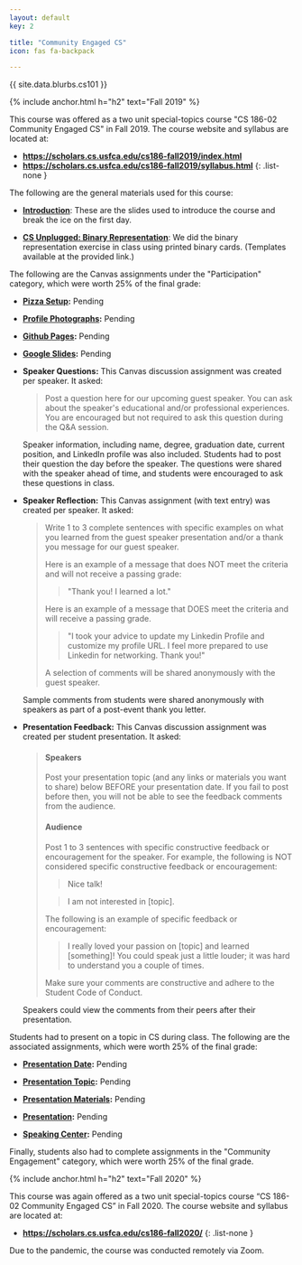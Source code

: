 ```yaml
---
layout: default
key: 2

title: "Community Engaged CS"
icon: fas fa-backpack

---
```


<p>
  {{ site.data.blurbs.cs101 }}
</p>

{% include anchor.html h="h2" text="Fall 2019" %}

This course was offered as a two unit special-topics course "CS 186-02 Community Engaged CS" in Fall 2019. The course website and syllabus are located at:

  - **<https://scholars.cs.usfca.edu/cs186-fall2019/index.html>**
  - **<https://scholars.cs.usfca.edu/cs186-fall2019/syllabus.html>**
  {: .list-none }

The following are the general materials used for this course:

  - **[Introduction](https://docs.google.com/presentation/d/e/2PACX-1vQc4OrOeeaAlRxJILHYcjzvEL1Z-wSrc7jfUcrnmqoPOO9wQYszpIFSNK2nPgmbeCUDOvpg4pQpDd_H/pub?start=false&loop=false&delayms=3000)**: These are the slides used to introduce the course and break the ice on the first day.

  - **[CS Unplugged: Binary Representation](https://www.csunplugged.org/en/topics/binary-numbers/unit-plan/codes-for-letters-using-binary-representation-junior/)**: We did the binary representation exercise in class using printed binary cards. (Templates available at the provided link.)

The following are the Canvas assignments under the "Participation" category, which were worth 25% of the final grade:

  - **[Pizza Setup](#):** Pending

  - **[Profile Photographs](#):** Pending

  - **[Github Pages](#):** Pending

  - **[Google Slides](#):** Pending

  - **Speaker Questions:** This Canvas discussion assignment was created per speaker. It asked:

      > Post a question here for our upcoming guest speaker. You can ask about the speaker's educational and/or professional experiences. You are encouraged but not required to ask this question during the Q&A session.

      Speaker information, including name, degree, graduation date, current position, and LinkedIn profile was also included. Students had to post their question the day before the speaker. The questions were shared with the speaker ahead of time, and students were encouraged to ask these questions in class.

  - **Speaker Reflection:** This Canvas assignment (with text entry) was created per speaker. It asked:

      > Write 1 to 3 complete sentences with specific examples on what you learned from the guest speaker presentation and/or a thank you message for our guest speaker.
      >
      > Here is an example of a message that does NOT meet the criteria and will not receive a passing grade:
      >
      >  > "Thank you! I learned a lot."
      >
      > Here is an example of a message that DOES meet the criteria and will receive a passing grade.
      >
      >  > "I took your advice to update my Linkedin Profile and customize my profile URL. I feel more prepared to use Linkedin for networking. Thank you!"
      >
      > A selection of comments will be shared anonymously with the guest speaker.

      Sample comments from students were shared anonymously with speakers as part of a post-event thank you letter.

  - **Presentation Feedback:** This Canvas discussion assignment was created per student presentation. It asked:

      > #### Speakers
      > Post your presentation topic (and any links or materials you want to share) below BEFORE your presentation date. If you fail to post before then, you will not be able to see the feedback comments from the audience.
      > #### Audience
      > Post 1 to 3 sentences with specific constructive feedback or encouragement for the speaker. For example, the following is NOT considered specific constructive feedback or encouragement:
      >  > Nice talk!
      >
      >  > I am not interested in [topic].
      >
      > The following is an example of specific feedback or encouragement:
      >
      >  > I really loved your passion on [topic] and learned [something]! You could speak just a little louder; it was hard to understand you a couple of times.
      >
      > Make sure your comments are constructive and adhere to the Student Code of Conduct.

      Speakers could view the comments from their peers after their presentation.

Students had to present on a topic in CS during class. The following are the associated assignments, which were worth 25% of the final grade:

  - **[Presentation Date](#):** Pending

  - **[Presentation Topic](#):** Pending

  - **[Presentation Materials](#):** Pending

  - **[Presentation](#):** Pending  

  - **[Speaking Center](#):** Pending

Finally, students also had to complete assignments in the "Community Engagement" category, which were worth 25% of the final grade.

{% include anchor.html h="h2" text="Fall 2020" %}

This course was again offered as a two unit special-topics course “CS 186-02 Community Engaged CS” in Fall 2020. The course website and syllabus are located at:

  - **<https://scholars.cs.usfca.edu/cs186-fall2020/>**
  {: .list-none }

Due to the pandemic, the course was conducted remotely via Zoom.
